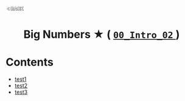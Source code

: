 <p align="left">
  <a href="../README.md">
    <img src="../../Z99-OTHERS/00-common/00-back.png" style="width:10%">
  </a>
</p>

<div align="center">
  <h1>
    Big Numbers ★ (
      <a href="https://drive.google.com/file/d/1vtbq_l332JlyAFtOA6CoLtK9NF8jb1Ln/view?usp=drive_link">
        <code>00_Intro_02</code>
      </a>
    )
  </h1>
</div>

# Contents

-   [test1]()
-   [test2]()
-   [test3]()

